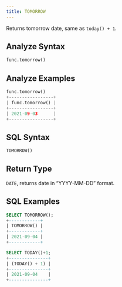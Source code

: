 ```yaml
---
title: TOMORROW
---
```


Returns tomorrow date, same as `today() + 1`.

## Analyze Syntax

```python
func.tomorrow()
```

## Analyze Examples

```python
func.tomorrow()
+-----------------+
| func.tomorrow() |
+-----------------+
| 2021-09-03      |
+-----------------+
```

## SQL Syntax

```sql
TOMORROW()
```

## Return Type

`DATE`, returns date in “YYYY-MM-DD” format.

## SQL Examples

```sql
SELECT TOMORROW();
+------------+
| TOMORROW() |
+------------+
| 2021-09-04 |
+------------+

SELECT TODAY()+1;
+---------------+
| (TODAY() + 1) |
+---------------+
| 2021-09-04    |
+---------------+
```
